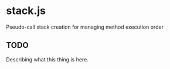 stack.js
========

Pseudo-call stack creation for managing method execution order


TODO
----

Describing what this thing is here.